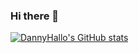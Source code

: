 ### Hi there 👋

[![DannyHallo's GitHub stats](https://github-readme-stats.vercel.app/api?username=dannyHallo)](https://github.com/anuraghazra/github-readme-stats)
